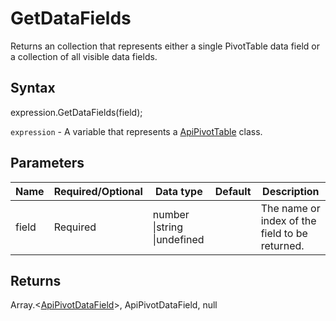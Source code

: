# GetDataFields

Returns an collection that represents either a single PivotTable data fieldor a collection of all visible data fields.

## Syntax

expression.GetDataFields(field);

`expression` - A variable that represents a [ApiPivotTable](../ApiPivotTable.md) class.

## Parameters

| **Name** | **Required/Optional** | **Data type** | **Default** | **Description** |
| ------------- | ------------- | ------------- | ------------- | ------------- |
| field | Required | number &#124;string &#124;undefined |  | The name or index of the field to be returned. |

## Returns

Array.<[ApiPivotDataField](../../ApiPivotDataField/ApiPivotDataField.md)>, ApiPivotDataField, null